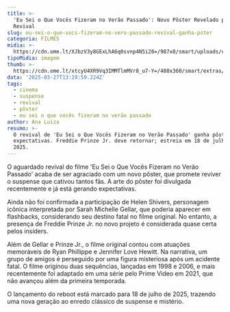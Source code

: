 ```yaml
---
title: >-
  'Eu Sei o Que Vocês Fizeram no Verão Passado': Novo Pôster Revelado para o
  Revival
slug: eu-sei-o-que-vocs-fizeram-no-vero-passado-revival-ganha-pster
categoria: FILMES
midia: >-
  https://cdn.ome.lt/XJbzV3y8GExLhA6q0svnp4N5i28=/987x0/smart/uploads/conteudo/fotos/OMELETE_CAPA_-_2025-03-27T100719.724.png
tipoMidia: imagem
thumb: >-
  https://cdn.ome.lt/xtcyU4XR9Vq3IMMTlmMVr8_u7-Y=/480x360/smart/extras/conteudos/omelete_THUMB_-_2025-03-27T100659.345.png
data: '2025-03-27T13:19:59.224Z'
tags:
  - cinema
  - suspense
  - revival
  - pôster
  - eu sei o que vocês fizeram no verão passado
author: Ana Luiza
resumo: >-
  O revival de 'Eu Sei o Que Vocês Fizeram no Verão Passado' ganha pôster e gera
  expectativas. Freddie Prinze Jr. deve retornar; estreia em 18 de julho de
  2025.
---
```


O aguardado revival do filme 'Eu Sei o Que Vocês Fizeram no Verão Passado' acaba de ser agraciado com um novo pôster, que promete reviver o suspense que cativou tantos fãs. A arte do pôster foi divulgada recentemente e já está gerando expectativas.

Ainda não foi confirmada a participação de Helen Shivers, personagem icônica interpretada por Sarah Michelle Gellar, que poderia aparecer em flashbacks, considerando seu destino fatal no filme original. No entanto, a presença de Freddie Prinze Jr. no novo projeto é considerada quase certa pelos insiders.

Além de Gellar e Prinze Jr., o filme original contou com atuações memoráveis de Ryan Phillippe e Jennifer Love Hewitt. Na narrativa, um grupo de amigos é perseguido por uma figura misteriosa após um acidente fatal. O filme originou duas sequências, lançadas em 1998 e 2006, e mais recentemente foi adaptado em uma série pelo Prime Video em 2021, que não avançou além da primeira temporada.

O lançamento do reboot está marcado para 18 de julho de 2025, trazendo uma nova geração ao enredo clássico de suspense e mistério.
